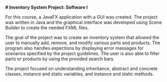 **# Inventory System Project: Software I**

For this course, a JavaFX application with a GUI was created. The project was written in Java and the graphical interface was developed using Scene Builder to create the needed FXML files. 

The goal of the project was to create an inventory system that allowed the user to manually add, remove, and modify various parts and products.
The program also handles expections by displaying error messages for scenarios specified by the project guidelines. The user is also able to filter parts or products by
using the provided search bars.

The project focused on understanding inheritance, abstract and concrete classes, instance and static variables, and instance and static methods.
